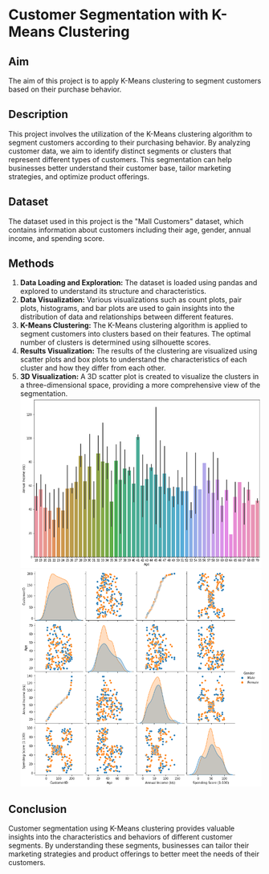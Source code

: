 # Customer Segmentation with K-Means Clustering

## Aim
The aim of this project is to apply K-Means clustering to segment customers based on their purchase behavior.

## Description
This project involves the utilization of the K-Means clustering algorithm to segment customers according to their purchasing behavior. By analyzing customer data, we aim to identify distinct segments or clusters that represent different types of customers. This segmentation can help businesses better understand their customer base, tailor marketing strategies, and optimize product offerings.

## Dataset
The dataset used in this project is the "Mall Customers" dataset, which contains information about customers including their age, gender, annual income, and spending score.

## Methods
1. **Data Loading and Exploration:** The dataset is loaded using pandas and explored to understand its structure and characteristics.
2. **Data Visualization:** Various visualizations such as count plots, pair plots, histograms, and bar plots are used to gain insights into the distribution of data and relationships between different features.
3. **K-Means Clustering:** The K-Means clustering algorithm is applied to segment customers into clusters based on their features. The optimal number of clusters is determined using silhouette scores.
4. **Results Visualization:** The results of the clustering are visualized using scatter plots and box plots to understand the characteristics of each cluster and how they differ from each other.
5. **3D Visualization:** A 3D scatter plot is created to visualize the clusters in a three-dimensional space, providing a more comprehensive view of the segmentation.
![Bar chart](/Customer%20Segmentation%20with%20K-Means%20Clustering./assets/download%20(4).png)
![Histogram](/Customer%20Segmentation%20with%20K-Means%20Clustering./assets/download%20(1).png)
## Conclusion
Customer segmentation using K-Means clustering provides valuable insights into the characteristics and behaviors of different customer segments. By understanding these segments, businesses can tailor their marketing strategies and product offerings to better meet the needs of their customers.
